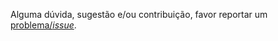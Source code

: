 Alguma dúvida, sugestão e/ou contribuição, favor reportar um [problema/*issue*](https://github.com/open-geodata/open-geodata/issues).  